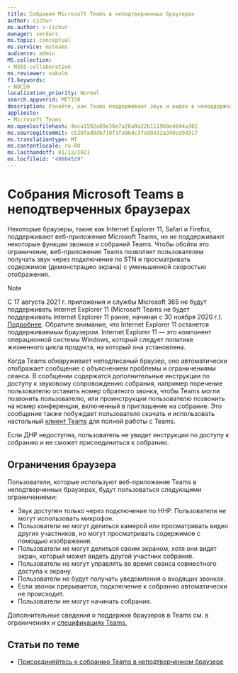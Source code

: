 ```yaml
---
title: Собрания Microsoft Teams в неподтверченных браузерах
author: cichur
ms.author: v-cichur
manager: serdars
ms.topic: conceptual
ms.service: msteams
audience: admin
MS.collection:
- M365-collaboration
ms.reviewer: nakulm
f1.keywords:
- NOCSH
localization_priority: Normal
search.appverid: MET150
description: Узнайте, как Teams поддерживает звук и видео в неподдержках браузеров.
appliesto:
- Microsoft Teams
ms.openlocfilehash: 4aca1592a89e36e7a26a9a22b111968e4b44a302
ms.sourcegitcommit: c528fad9db719f3fa96dc3fa99332a349cd9d317
ms.translationtype: MT
ms.contentlocale: ru-RU
ms.lasthandoff: 01/12/2021
ms.locfileid: "49804529"
---
```

# <a name="microsoft-teams-meetings-on-unsupported-browsers"></a>Собрания Microsoft Teams в неподтверченных браузерах

Некоторые браузеры, такие как Internet Explorer 11, Safari и Firefox, поддерживают веб-приложение Microsoft Teams, но не поддерживают некоторые функции звонков и собраний Teams. Чтобы обойти это ограничение, веб-приложение Teams позволяет пользователям получать звук через подключение по STN и просматривать содержимое (демонстрацию экрана) с уменьшенной скоростью отображения.

> [!Note]
> С 17 августа 2021 г. приложения и службы Microsoft 365 не будут поддерживать Internet Explorer 11 (Microsoft Teams не будет поддерживать Internet Explorer 11 ранее, начиная с 30 ноября 2020 г.). [Подробнее](https://aka.ms/AA97tsw). Обратите внимание, что Internet Explorer 11 останется поддерживаемым браузером. Internet Explorer 11 — это компонент [](https://docs.microsoft.com/lifecycle/faq/internet-explorer-microsoft-edge) операционной системы Windows, который следует политике жизненного цикла продукта, на который она установлена.

Когда Teams обнаруживает неподписаный браузер, оно автоматически отображает сообщение с объяснением проблемы и ограничениями сеанса. В сообщении содержатся дополнительные инструкции по доступу к звуковому сопровождению собрания, например поречение пользователю оставить номер обратного звонка, чтобы Teams могли позвонить пользователю, или проинструкции пользователю позвонить на номер конференции, включенный в приглашение на собрание. Это сообщение также побуждает пользователя скачать и использовать настольный [клиент Teams](https://teams.microsoft.com/downloads) для полной работы с Teams.

Если ДНР недоступна, пользователь не увидит инструкции по доступу к собранию и не сможет присоединиться к собранию.

## <a name="browser-limitations"></a>Ограничения браузера

Пользователи, которые используют веб-приложение Teams в неподтверченных браузерах, будут пользоваться следующими ограничениями:

- Звук доступен только через подключение по ННР. Пользователи не могут использовать микрофон.
- Пользователи не могут делиться камерой или просматривать видео других участников, но могут просматривать содержимое с помощью изображения.
- Пользователи не могут делиться своим экраном, хотя они видят экран, который может видеть другой участник собрания.
- Пользователи не могут управлять во время сеанса совместного доступа к экрану.
- Пользователи не будут получать уведомления о входящих звонках.
- Если звонок прерывается, подключение к собранию автоматически не происходит.
- Пользователи не могут начинать собрания.

Дополнительные сведения о поддержке браузеров в Teams см. в ограничениях и [спецификациях Teams.](/microsoftteams/limits-specifications-teams#browsers)

## <a name="related-topics"></a>Статьи по теме

- [Присоединяйтесь к собранию Teams в неподтверченном браузере](https://support.office.com/article/daafdd3c-ac7a-4855-871b-9113bad15907)
